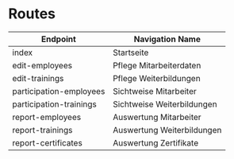 # Routes
| Endpoint | Navigation Name |
| --- | --- |
| index | Startseite |
| edit-employees | Pflege Mitarbeiterdaten |
| edit-trainings | Pflege Weiterbildungen |
| participation-employees | Sichtweise Mitarbeiter |
| participation-trainings | Sichtweise Weiterbildungen |
| report-employees | Auswertung Mitarbeiter |
| report-trainings | Auswertung Weiterbildungen |
| report-certificates | Auswertung Zertifikate |
